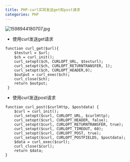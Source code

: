 ```yaml
---
title: PHP-curl实现发送get和post请求
categories: PHP
---
```


![1598944180707.jpg](https://upload-images.jianshu.io/upload_images/15325592-939c9301f31a75cf.jpg?imageMogr2/auto-orient/strip%7CimageView2/2/w/1240)
<!-- more -->

- 使用curl发送get请求

```
function curl_get($url){  
	$testurl = $url;  
	$ch = curl_init();    
	curl_setopt($ch, CURLOPT_URL, $testurl);    
	curl_setopt($ch, CURLOPT_RETURNTRANSFER, 1);  
	curl_setopt($ch, CURLOPT_HEADER,0);  
	$output = curl_exec($ch);   
	curl_close($ch);   
	return $output;  
 }
```

- 使用curl发送post请求

```
function curl_post($curlHttp, $postdata) {
	$curl = curl_init();
	curl_setopt($curl, CURLOPT_URL, $curlHttp);
	curl_setopt($curl, CURLOPT_HEADER, false);
	curl_setopt($curl, CURLOPT_RETURNTRANSFER, true);
	curl_setopt($curl, CURLOPT_TIMEOUT, 60);
	curl_setopt($curl, CURLOPT_POST, true);
	curl_setopt($curl, CURLOPT_POSTFIELDS, $postdata);
	$data = curl_exec($curl);
	curl_close($curl);
	return $data;
}
```
